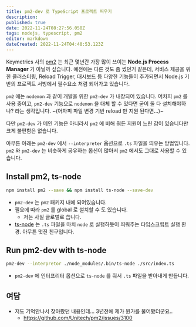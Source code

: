 ```yaml
---
title: pm2-dev 로 TypeScript 프로젝트 띄우기
description: 
published: true
date: 2022-11-24T08:27:56.058Z
tags: nodejs, typescript, pm2
editor: markdown
dateCreated: 2022-11-24T04:40:53.123Z
---
```


Keymetrics 사의 [pm2](https://pm2.keymetrics.io/) 는 최근 몇년간 가장 많이 쓰이는 **Node.js Process Manager** 가 아닐까 싶습니다. 예전에는 다른 것도 좀 썼던거 같은데, 서비스 제공을 위한 클러스터링, Reload Trigger, 대시보드 등 다양한 기능들이 추가되면서 Node.js 기반의 프로젝트 서빙에서 필수요소 처럼 되어가고 있습니다.

`pm2` 에는 `nodemon` 과 같이 개발을 위한 `pm2-dev` 가 내장되어 있습니다. 어차피 `pm2` 를 사용 중이고, `pm2-dev` 기능으로 `nodemon` 을 대체 할 수 있다면 굳이 둘 다 설치해야하나? 라는 생각입니다. ~(어차피 파일 변경 기반 reload 만 지원 된다면...)~

다만 `pm2-dev` 가 메인 기능은 아니라서 `pm2` 에 비해 뭐든 지원이 느린 감이 있습니다만 크게 불편함은 없습니다.

아무튼 아래는 `pm2-dev` 에서 `--interpreter` 옵션으로 `.ts` 파일을 띄우는 방법입니다. `pm2` 와 `pm2-dev` 는 비슷하게 공유하는 옵션이 많아서 `pm2` 에서도 그대로 사용할 수 있습니다.

## Install pm2, ts-node

```bash
npm install pm2 --save && npm install ts-node --save-dev
```

- `pm2-dev` 는 `pm2` 패키지 내에 되어있습니다.
- 필요에 따라 `pm2` 를 global 로 설치할 수 도 있습니다.
  - 저는 사실 글로벌로 씁니다.
- [ts-node](https://www.npmjs.com/package/ts-node) 는 `.ts` 파일을 마치 `node` 로 실행하듯이 띄워주는 타입스크립트 실행 환경. 아무튼 멋진 친구입니다.

## Run pm2-dev with ts-node

```bash
pm2-dev --interpretor ./node_modules/.bin/ts-node ./src/index.ts
```

- `pm2-dev` 에 인터프리터 옵션으로 `ts-node` 를 줘서 `.ts` 파일을 받아내게 만듭니다.

## 여담

- 저도 기억안나서 찾아봤던 내용인데... 3년전에 제가 뭔가를 물어봤더군요..
  - https://github.com/Unitech/pm2/issues/3100
